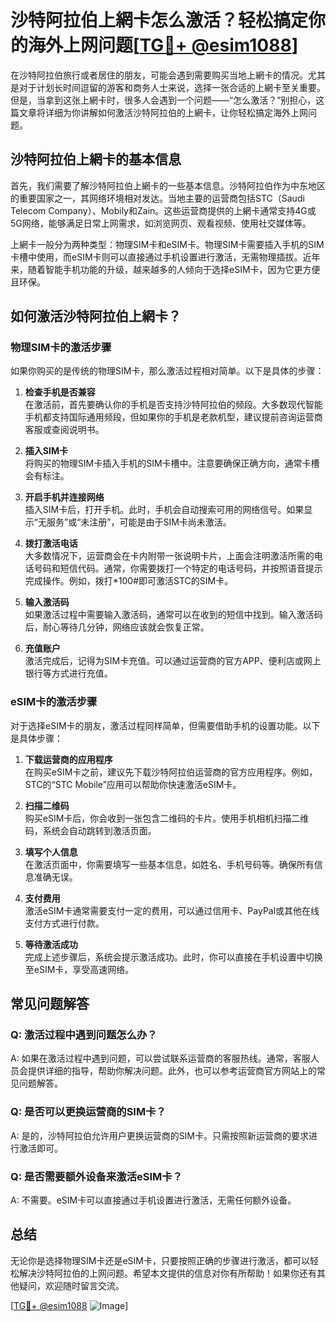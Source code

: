 # 沙特阿拉伯上網卡怎么激活？轻松搞定你的海外上网问题[[TG💪+ @esim1088](https://t.me/s/esim1088)]

在沙特阿拉伯旅行或者居住的朋友，可能会遇到需要购买当地上網卡的情况。尤其是对于计划长时间逗留的游客和商务人士来说，选择一张合适的上網卡至关重要。但是，当拿到这张上網卡时，很多人会遇到一个问题——“怎么激活？”别担心，这篇文章将详细为你讲解如何激活沙特阿拉伯的上網卡，让你轻松搞定海外上网问题。

## 沙特阿拉伯上網卡的基本信息

首先，我们需要了解沙特阿拉伯上網卡的一些基本信息。沙特阿拉伯作为中东地区的重要国家之一，其网络环境相对发达。当地主要的运营商包括STC（Saudi Telecom Company）、Mobily和Zain。这些运营商提供的上網卡通常支持4G或5G网络，能够满足日常上网需求，如浏览网页、观看视频、使用社交媒体等。

上網卡一般分为两种类型：物理SIM卡和eSIM卡。物理SIM卡需要插入手机的SIM卡槽中使用，而eSIM卡则可以直接通过手机设置进行激活，无需物理插拔。近年来，随着智能手机功能的升级，越来越多的人倾向于选择eSIM卡，因为它更方便且环保。

## 如何激活沙特阿拉伯上網卡？

### 物理SIM卡的激活步骤

如果你购买的是传统的物理SIM卡，那么激活过程相对简单。以下是具体的步骤：

1. **检查手机是否兼容**  
   在激活前，首先要确认你的手机是否支持沙特阿拉伯的频段。大多数现代智能手机都支持国际通用频段，但如果你的手机是老款机型，建议提前咨询运营商客服或查阅说明书。

2. **插入SIM卡**  
   将购买的物理SIM卡插入手机的SIM卡槽中。注意要确保正确方向，通常卡槽会有标注。

3. **开启手机并连接网络**  
   插入SIM卡后，打开手机。此时，手机会自动搜索可用的网络信号。如果显示“无服务”或“未注册”，可能是由于SIM卡尚未激活。

4. **拨打激活电话**  
   大多数情况下，运营商会在卡内附带一张说明卡片，上面会注明激活所需的电话号码和短信代码。通常，你需要拨打一个特定的电话号码，并按照语音提示完成操作。例如，拨打*100#即可激活STC的SIM卡。

5. **输入激活码**  
   如果激活过程中需要输入激活码，通常可以在收到的短信中找到。输入激活码后，耐心等待几分钟，网络应该就会恢复正常。

6. **充值账户**  
   激活完成后，记得为SIM卡充值。可以通过运营商的官方APP、便利店或网上银行等方式进行充值。

### eSIM卡的激活步骤

对于选择eSIM卡的朋友，激活过程同样简单，但需要借助手机的设置功能。以下是具体步骤：

1. **下载运营商的应用程序**  
   在购买eSIM卡之前，建议先下载沙特阿拉伯运营商的官方应用程序。例如，STC的“STC Mobile”应用可以帮助你快速激活eSIM卡。

2. **扫描二维码**  
   购买eSIM卡后，你会收到一张包含二维码的卡片。使用手机相机扫描二维码，系统会自动跳转到激活页面。

3. **填写个人信息**  
   在激活页面中，你需要填写一些基本信息，如姓名、手机号码等。确保所有信息准确无误。

4. **支付费用**  
   激活eSIM卡通常需要支付一定的费用，可以通过信用卡、PayPal或其他在线支付方式进行付款。

5. **等待激活成功**  
   完成上述步骤后，系统会提示激活成功。此时，你可以直接在手机设置中切换至eSIM卡，享受高速网络。

## 常见问题解答

### Q: 激活过程中遇到问题怎么办？
A: 如果在激活过程中遇到问题，可以尝试联系运营商的客服热线。通常，客服人员会提供详细的指导，帮助你解决问题。此外，也可以参考运营商官方网站上的常见问题解答。

### Q: 是否可以更换运营商的SIM卡？
A: 是的，沙特阿拉伯允许用户更换运营商的SIM卡。只需按照新运营商的要求进行激活即可。

### Q: 是否需要额外设备来激活eSIM卡？
A: 不需要。eSIM卡可以直接通过手机设置进行激活，无需任何额外设备。

## 总结

无论你是选择物理SIM卡还是eSIM卡，只要按照正确的步骤进行激活，都可以轻松解决沙特阿拉伯的上网问题。希望本文提供的信息对你有所帮助！如果你还有其他疑问，欢迎随时留言交流。

[[TG💪+ @esim1088](https://t.me/s/esim1088) ![Image](https://i.postimg.cc/4NQfJmqS/Snipaste-2025-05-13-00-14-12.png)]